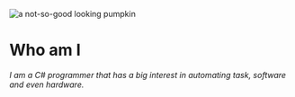 ![a not-so-good looking pumpkin](https://ferib.dev/logo.png)

# Who am I

*I am a C# programmer that has a big interest in automating task, software and even hardware.*

